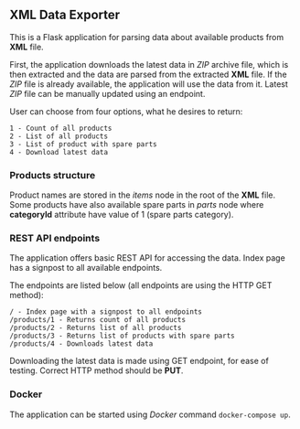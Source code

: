 ## XML Data Exporter
This is a Flask application for parsing data about available products from **XML** file.

First, the application downloads the latest data in *ZIP* archive file, which is then extracted
and the data are parsed from the extracted **XML** file. If the *ZIP* file is already available, the application
will use the data from it. Latest *ZIP* file can be manually updated using an endpoint.

User can choose from four options, what he desires to return:

```
1 - Count of all products
2 - List of all products
3 - List of product with spare parts
4 - Download latest data
```

### Products structure
Product names are stored in the *items* node in the root of the **XML** file.
Some products have also available spare parts in *parts* node where **categoryId** attribute have 
value of 1 (spare parts category).

### REST API endpoints
The application offers basic REST API for accessing the data. Index page has a signpost to 
all available endpoints.

The endpoints are listed below (all endpoints are using the HTTP GET method):
```
/ - Index page with a signpost to all endpoints
/products/1 - Returns count of all products
/products/2 - Returns list of all products
/products/3 - Returns list of products with spare parts
/products/4 - Downloads latest data
```

Downloading the latest data is made using GET endpoint, for ease of testing. Correct HTTP method should
be **PUT**.

### Docker
The application can be started using *Docker* command `docker-compose up`.